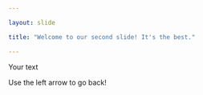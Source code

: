```yaml
---

layout: slide

title: "Welcome to our second slide! It's the best."

---
```


Your text

Use the left arrow to go back!
